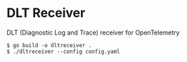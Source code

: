 # DLT Receiver

DLT (Diagnostic Log and Trace) receiver for OpenTelemetry

```
$ go build -o dltreceiver .
$ ./dltreceiver --config config.yaml
```
